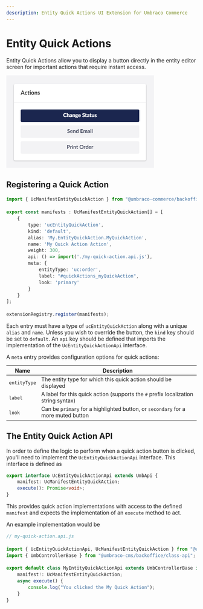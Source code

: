 ```yaml
---
description: Entity Quick Actions UI Extension for Umbraco Commerce
---
```


# Entity Quick Actions

Entity Quick Actions allow you to display a button directly in the entity editor screen for important actions that require instant access.

![Quick Actions](../../media/v14/quick-actions.png)

## Registering a Quick Action

```typescript
import { UcManifestEntityQuickAction } from "@umbraco-commerce/backoffice";

export const manifests : UcManifestEntityQuickAction[] = [
    {
        type: 'ucEntityQuickAction',
        kind: 'default',
        alias: 'My.EntityQuickAction.MyQuickAction',
        name: 'My Quick Action Action',
        weight: 300,
        api: () => import('./my-quick-action.api.js'),
        meta: {
            entityType: 'uc:order',
            label: "#quickActions_myQuickAction",
            look: 'primary'
        }
    }
];

extensionRegistry.register(manifests);
```

Each entry must have a type of `ucEntityQuickAction` along with a unique `alias` and `name`. Unless you wish to override the button, the `kind` key should be set to `default`. An `api` key should be defined that imports the implementation of the `UcEntityQuickActionApi` interface.

A `meta` entry provides configuration options for quick actions:

| Name | Description |  
| -- | -- |
| `entityType` | The entity type for which this quick action should be displayed |
| `label` | A label for this quick action (supports the `#` prefix localization string syntax) |
| `look` | Can be `primary` for a highlighted button, or `secondary` for a more muted button |

## The Entity Quick Action API

In order to define the logic to perform when a quick action button is clicked, you'll need to implement the `UcEntityQuickActionApi` interface. This interface is defined as

```typescript
export interface UcEntityQuickActionApi extends UmbApi {
    manifest: UcManifestEntityQuickAction;
    execute(): Promise<void>;
}
```

This provides quick action implementations with access to the defined `manifest` and expects the implementation of an `execute` method to act.

An example implementation would be

```typescript
// my-quick-action.api.js

import { UcEntityQuickActionApi, UcManifestEntityQuickAction } from "@umbraco-commerce/backoffice";
import { UmbControllerBase } from "@umbraco-cms/backoffice/class-api";

export default class MyEntityQuickActionApi extends UmbControllerBase implements UcEntityQuickActionApi {
    manifest!: UcManifestEntityQuickAction;
    async execute() {
        console.log("You clicked the My Quick Action");
    }
}
```
